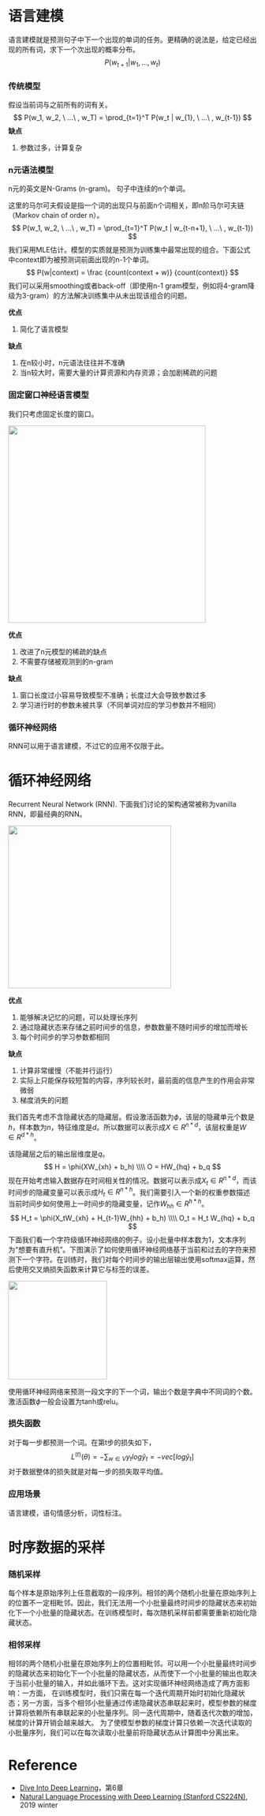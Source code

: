 # 语言建模

语言建模就是预测句子中下一个出现的单词的任务。更精确的说法是，给定已经出现的所有词，求下一个次出现的概率分布。
$$
P(w_{t+1}|w_1,...,w_t)
$$

### 传统模型

假设当前词与之前所有的词有关。
$$
P(w_1, w_2, \ ...\ , w_T) = \prod_{t=1}^T P(w_t | w_{1}, \ ...\ , w_{t-1})
$$
**缺点**

1. 参数过多，计算复杂

### n元语法模型

n元的英文是N-Grams (n-gram)。 句子中连续的n个单词。

这里的马尔可夫假设是指一个词的出现只与前面n个词相关，即n阶马尔可夫链（Markov chain of order n）。
$$
P(w_1, w_2, \ ...\ , w_T) = \prod_{t=1}^T P(w_t | w_{t-n+1}, \ ...\ , w_{t-1})
$$
我们采用MLE估计。模型的实质就是预测为训练集中最常出现的组合。下面公式中context即为被预测词前面出现的n-1个单词。
$$
P(w|context) = \frac {count(context + w)} {count(context)}
$$
我们可以采用smoothing或者back-off（即使用n-1 gram模型，例如将4-gram降级为3-gram）的方法解决训练集中从未出现该组合的问题。

**优点**

1. 简化了语言模型

**缺点**

1. 在n较小时，n元语法往往并不准确
2. 当n较大时，需要大量的计算资源和内存资源；会加剧稀疏的问题

### 固定窗口神经语言模型

我们只考虑固定长度的窗口。

<img src="https://i.postimg.cc/vBY6Y0Xq/fixed-length-window-model.png" height=400>



**优点**

1. 改进了n元模型的稀疏的缺点
2. 不需要存储被观测到的n-gram

**缺点**

1. 窗口长度过小容易导致模型不准确；长度过大会导致参数过多
2. 学习进行时的参数未被共享（不同单词对应的学习参数并不相同）

### 循环神经网络

RNN可以用于语言建模，不过它的应用不仅限于此。



# 循环神经网络

Recurrent Neural Network (RNN). 下面我们讨论的架构通常被称为vanilla RNN，即最经典的RNN。

<img src="https://i.postimg.cc/JzStZDG3/rnn-arch.png" height=330>

**优点**

1. 能够解决记忆的问题，可以处理长序列
2. 通过隐藏状态来存储之前时间步的信息，参数数量不随时间步的增加而增长
3. 每个时间步的学习参数都相同

**缺点**

1. 计算非常缓慢（不能并行运行）
2. 实际上只能保存较短暂的内容，序列较长时，最前面的信息产生的作用会非常微弱
3. 梯度消失的问题

我们首先考虑不含隐藏状态的隐藏层。假设激活函数为$\phi$，该层的隐藏单元个数是$h$，样本数为$n$，特征维度是$d$。所以数据可以表示成$X \in R^{n*d}$，该层权重是$W \in R^{d*h}$。

该隐藏层之后的输出层维度是$q$。
$$
H = \phi(XW_{xh} + b_h) \\\\
O = HW_{hq} + b_q
$$
现在开始考虑输入数据存在时间相关性的情况。数据可以表示成$X_t \in R^{n*d}$，而该时间步的隐藏变量可以表示成$H_t \in R^{n*h}$。我们需要引入一个新的权重参数描述当前时间步如何使用上一时间步的隐藏变量，记作$W_{hh} \in R^{h*h}$。
$$
H_t = \phi(X_tW_{xh} + H_{t-1}W_{hh} + b_h) \\\\
O_t = H_t W_{hq} + b_q
$$
下面我们看一个字符级循环神经网络的例子。设小批量中样本数为1，文本序列为“想要有直升机”。下图演示了如何使用循环神经网络基于当前和过去的字符来预测下一个字符。在训练时，我们对每个时间步的输出层输出使用softmax运算，然后使用交叉熵损失函数来计算它与标签的误差。

<img src="https://i.postimg.cc/nzWH714r/rnn1.png" height=200>

使用循环神经网络来预测一段文字的下一个词，输出个数是字典中不同词的个数。激活函数$\phi$一般会设置为tanh或relu。

### 损失函数

对于每一步都预测一个词。在第t步的损失如下，
$$
L^{(t)}(\theta) = -\sum_{w \in V} y_t log \hat y_t = -vec[log \hat y_{t}]
$$
对于数据整体的损失就是对每一步的损失取平均值。

### 应用场景

语言建模，语句情感分析，词性标注。





# 时序数据的采样

### 随机采样

每个样本是原始序列上任意截取的一段序列。相邻的两个随机小批量在原始序列上的位置不一定相毗邻。因此，我们无法用一个小批量最终时间步的隐藏状态来初始化下一个小批量的隐藏状态。在训练模型时，每次随机采样前都需要重新初始化隐藏状态。

### 相邻采样

相邻的两个随机小批量在原始序列上的位置相毗邻。可以用一个小批量最终时间步的隐藏状态来初始化下一个小批量的隐藏状态，从而使下一个小批量的输出也取决于当前小批量的输入，并如此循环下去。这对实现循环神经网络造成了两方面影响：一方面， 在训练模型时，我们只需在每一个迭代周期开始时初始化隐藏状态；另一方面，当多个相邻小批量通过传递隐藏状态串联起来时，模型参数的梯度计算将依赖所有串联起来的小批量序列。同一迭代周期中，随着迭代次数的增加，梯度的计算开销会越来越大。 为了使模型参数的梯度计算只依赖一次迭代读取的小批量序列，我们可以在每次读取小批量前将隐藏状态从计算图中分离出来。







# Reference

- [Dive Into Deep Learning](http://zh.gluon.ai/chapter_recurrent-neural-networks/rnn.html)，第6章
- [Natural Language Processing with Deep Learning (Stanford CS224N)](http://web.stanford.edu/class/cs224n/), 2019 winter


